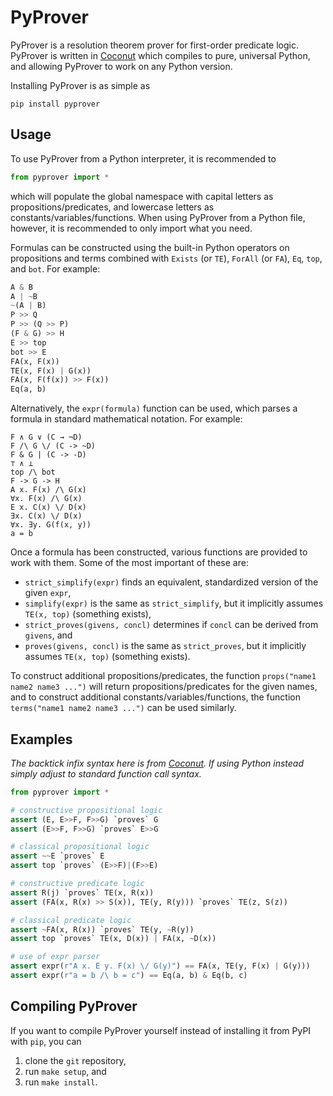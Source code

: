 # PyProver

PyProver is a resolution theorem prover for first-order predicate logic. PyProver is written in [Coconut](http://coconut-lang.org/) which compiles to pure, universal Python, and allowing PyProver to work on any Python version.

Installing PyProver is as simple as
```
pip install pyprover
```

## Usage

To use PyProver from a Python interpreter, it is recommended to
```python
from pyprover import *
```
which will populate the global namespace with capital letters as propositions/predicates, and lowercase letters as constants/variables/functions. When using PyProver from a Python file, however, it is recommended to only import what you need.

Formulas can be constructed using the built-in Python operators on propositions and terms combined with `Exists` (or `TE`), `ForAll` (or `FA`), `Eq`, `top`, and `bot`. For example:
```python
A & B
A | ~B
~(A | B)
P >> Q
P >> (Q >> P)
(F & G) >> H
E >> top
bot >> E
FA(x, F(x))
TE(x, F(x) | G(x))
FA(x, F(f(x)) >> F(x))
Eq(a, b)
```

Alternatively, the `expr(formula)` function can be used, which parses a formula in standard mathematical notation. For example:
```
F ∧ G ∨ (C → ¬D)
F /\ G \/ (C -> ~D)
F & G | (C -> -D)
⊤ ∧ ⊥
top /\ bot
F -> G -> H
A x. F(x) /\ G(x)
∀x. F(x) /\ G(x)
E x. C(x) \/ D(x)
∃x. C(x) \/ D(x)
∀x. ∃y. G(f(x, y))
a = b
```

Once a formula has been constructed, various functions are provided to work with them. Some of the most important of these are:

- `strict_simplify(expr)` finds an equivalent, standardized version of the given `expr`,
- `simplify(expr)` is the same as `strict_simplify`, but it implicitly assumes `TE(x, top)` (something exists),
- `strict_proves(givens, concl)` determines if `concl` can be derived from `givens`, and
- `proves(givens, concl)` is the same as `strict_proves`, but it implicitly assumes `TE(x, top)` (something exists).

To construct additional propositions/predicates, the function `props("name1 name2 name3 ...")` will return propositions/predicates for the given names, and to construct additional constants/variables/functions, the function `terms("name1 name2 name3 ...")` can be used similarly.

## Examples

_The backtick infix syntax here is from [Coconut](http://coconut-lang.org/). If using Python instead simply adjust to standard function call syntax._

```python
from pyprover import *

# constructive propositional logic
assert (E, E>>F, F>>G) `proves` G
assert (E>>F, F>>G) `proves` E>>G

# classical propositional logic
assert ~~E `proves` E
assert top `proves` (E>>F)|(F>>E)

# constructive predicate logic
assert R(j) `proves` TE(x, R(x))
assert (FA(x, R(x) >> S(x)), TE(y, R(y))) `proves` TE(z, S(z))

# classical predicate logic
assert ~FA(x, R(x)) `proves` TE(y, ~R(y))
assert top `proves` TE(x, D(x)) | FA(x, ~D(x))

# use of expr parser
assert expr(r"A x. E y. F(x) \/ G(y)") == FA(x, TE(y, F(x) | G(y)))
assert expr(r"a = b /\ b = c") == Eq(a, b) & Eq(b, c)
```

## Compiling PyProver

If you want to compile PyProver yourself instead of installing it from PyPI with `pip`, you can

1. clone the `git` repository,
2. run `make setup`, and
3. run `make install`.
